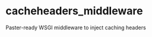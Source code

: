 cacheheaders_middleware
=======================

Paster-ready WSGI middleware to inject caching headers
